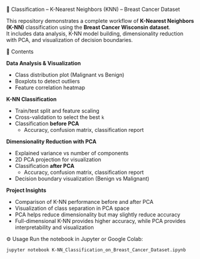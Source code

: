 🎯 Classification – K-Nearest Neighbors (KNN) – Breast Cancer Dataset

This repository demonstrates a complete workflow of **K-Nearest Neighbors (K-NN)** classification using the **Breast Cancer Wisconsin dataset**.  
It includes data analysis, K-NN model building, dimensionality reduction with PCA, and visualization of decision boundaries.

📂 Contents

**Data Analysis & Visualization**
- Class distribution plot (Malignant vs Benign)
- Boxplots to detect outliers
- Feature correlation heatmap

**K-NN Classification**
- Train/test split and feature scaling
- Cross-validation to select the best `k`
- Classification **before PCA**
  - Accuracy, confusion matrix, classification report

**Dimensionality Reduction with PCA**
- Explained variance vs number of components
- 2D PCA projection for visualization
- Classification **after PCA**
  - Accuracy, confusion matrix, classification report
- Decision boundary visualization (Benign vs Malignant)

**Project Insights**
- Comparison of K-NN performance before and after PCA
- Visualization of class separation in PCA space
- PCA helps reduce dimensionality but may slightly reduce accuracy
- Full-dimensional K-NN provides higher accuracy, while PCA provides interpretability and visualization

⚙️ Usage
Run the notebook in Jupyter or Google Colab:

```bash
jupyter notebook K-NN_Classification_on_Breast_Cancer_Dataset.ipynb

